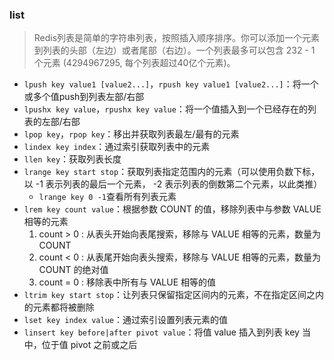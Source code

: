### list
> Redis列表是简单的字符串列表，按照插入顺序排序。你可以添加一个元素到列表的头部（左边）或者尾部（右边）。一个列表最多可以包含 232 - 1 个元素 (4294967295, 每个列表超过40亿个元素)。

* `lpush key value1 [value2...]`，`rpush key value1 [value2...]`：将一个或多个值push到列表左部/右部
* `lpushx key value`，`rpushx key value`：将一个值插入到一个已经存在的列表的左部/右部
* `lpop key`，`rpop key`：移出并获取列表最左/最有的元素
* `lindex key index`：通过索引获取列表中的元素
* `llen key`：获取列表长度
* `lrange key start stop`：获取列表指定范围内的元素（可以使用负数下标，以 -1 表示列表的最后一个元素， -2 表示列表的倒数第二个元素，以此类推）
   * `lrange key 0 -1`查看所有列表元素
* `lrem key count value`：根据参数 COUNT 的值，移除列表中与参数 VALUE 相等的元素
   1. count > 0 : 从表头开始向表尾搜索，移除与 VALUE 相等的元素，数量为 COUNT
   2. count < 0 : 从表尾开始向表头搜索，移除与 VALUE 相等的元素，数量为 COUNT 的绝对值
   3. count = 0 : 移除表中所有与 VALUE 相等的值
* `ltrim key start stop`：让列表只保留指定区间内的元素，不在指定区间之内的元素都将被删除
* `lset key index value`：通过索引设置列表元素的值
* `linsert key before|after pivot value`：将值 value 插入到列表 key 当中，位于值 pivot 之前或之后
